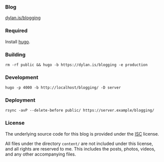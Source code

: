 ### Blog

[dylan.is/blogging](https://dylan.is/blogging)

### Required

Install [hugo](https://gohugo.io).

### Building

```
rm -rf public && hugo -b https://dylan.is/blogging -e production
```

### Development

```
hugo -p 4000 -b http://localhost/blogging/ -D server
```

### Deployment

```
rsync -avP --delete-before public/ https://server.example/blogging/
```

### License

The underlying source code for this blog is provided under the
[ISC](LICENSE) license.

All files under the directory `content/` are not included 
under this license, and all rights are reserved to me.
This includes the posts, photos, videos, and any other
accompanying files.
